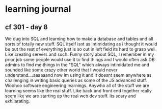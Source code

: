 # learning journal
## cf 301 - day 8

We dug into SQL and learning how to make a database and tables and all sorts of totally new stuff. SQL itself isnt as intimidating as i thought it would be but the rest of everything just is so out in left field its hard to grasp well. Like creating servers and such. Funny story about SQL, I remember in my prior job some people would use it to find things and I would often ask DB admins to find me things in the "SQL" which always intimidated me and sounded like some crazy other world that I would never understand....aaaaaand now Im using it and it doesnt seem anywhere as challenging in writing basic queries as some of the JS advanced stuff. Woohoo software engineering learnings. Anywho all of the stuff we are learning seems like the real stuff. Like back and front end together really seem like we are starting up the real web dev stuff. Its scary and exhilarating. 
